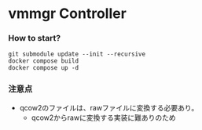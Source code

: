 # vmmgr Controller
### How to start?
```
git submodule update --init --recursive
docker compose build
docker compose up -d
```

### 注意点
- qcow2のファイルは、rawファイルに変換する必要あり。
  - qcow2からrawに変換する実装に難ありのため